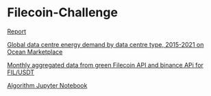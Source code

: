 # Filecoin-Challenge

[Report](https://github.com/Pfed-prog/Filecoin-Challenge/blob/main/Challenge%20presentation.pdf)

[Global data centre energy demand by data centre type, 2015-2021 on Ocean Marketplace](https://market.oceanprotocol.com/asset/did:op:e25a4d0341637e9bb6269aea05bb7bb03c14b3c73836faedc1b5328dd4eb77f1)

[Monthly aggregated data from green Filecoin API and binance APi for FIL/USDT](https://market.oceanprotocol.com/asset/did:op:557997940dedae59b0b3c072fe08d1405ba8a77bdf11600c21e20f72131e0aa3)

[Algorithm Jupyter Notebook](https://github.com/Pfed-prog/Filecoin-Challenge/blob/main/algorithm.ipynb)
